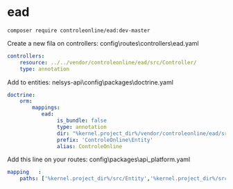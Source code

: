 # ead


`composer require controleonline/ead:dev-master`



Create a new fila on controllers:
config\routes\controllers\ead.yaml

```yaml
controllers:
    resource: ../../vendor/controleonline/ead/src/Controller/
    type: annotation      
```

Add to entities:
nelsys-api\config\packages\doctrine.yaml
```yaml
doctrine:
    orm:
        mappings:
           ead:
                is_bundle: false
                type: annotation
                dir: "%kernel.project_dir%/vendor/controleonline/ead/src/Entity"
                prefix: 'ControleOnline\Entity'
                alias: ControleOnline                             
```          


Add this line on your routes:
config\packages\api_platform.yaml
```yaml          
mapping   :
    paths: ['%kernel.project_dir%/src/Entity','%kernel.project_dir%/src/Resource',"%kernel.project_dir%/vendor/controleonline/ead/src/Entity"]        
```          
